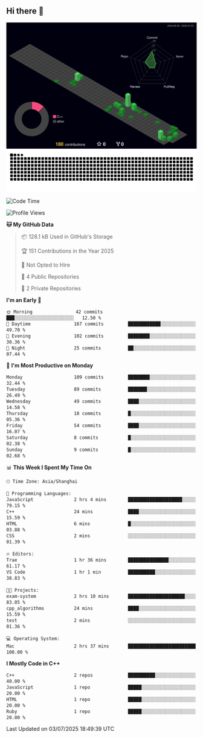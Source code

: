 ## Hi there 👋

<!--
**badb0ttle/badb0ttle** is a ✨ _special_ ✨ repository because its `README.md` (this file) appears on your GitHub profile.

Here are some ideas to get you started:

- 🔭 I’m currently working on ...
- 🌱 I’m currently learning ...
- 👯 I’m looking to collaborate on ...
- 🤔 I’m looking for help with ...
- 💬 Ask me about ...
- 📫 How to reach me: ...
- 😄 Pronouns: ...
- ⚡ Fun fact: ...
-->
![Personal 3D Metrics](./profile-3d-contrib/profile-night-green.svg)
<picture>
<img alt="github-snake"
    src="https://raw.githubusercontent.com/HaynesChennn/HaynesChennn/output/github-contribution-grid-snake.svg" />
</picture>

<!--START_SECTION:waka-->
![Code Time](http://img.shields.io/badge/Code%20Time-234%20hrs%2050%20mins-blue)

![Profile Views](http://img.shields.io/badge/Profile%20Views-0-blue)

**🐱 My GitHub Data** 

> 📦 128.1 kB Used in GitHub's Storage 
 > 
> 🏆 151 Contributions in the Year 2025
 > 
> 🚫 Not Opted to Hire
 > 
> 📜 4 Public Repositories 
 > 
> 🔑 2 Private Repositories 
 > 
**I'm an Early 🐤** 

```text
🌞 Morning                42 commits          ███░░░░░░░░░░░░░░░░░░░░░░   12.50 % 
🌆 Daytime                167 commits         ████████████░░░░░░░░░░░░░   49.70 % 
🌃 Evening                102 commits         ████████░░░░░░░░░░░░░░░░░   30.36 % 
🌙 Night                  25 commits          ██░░░░░░░░░░░░░░░░░░░░░░░   07.44 % 
```
📅 **I'm Most Productive on Monday** 

```text
Monday                   109 commits         ████████░░░░░░░░░░░░░░░░░   32.44 % 
Tuesday                  89 commits          ███████░░░░░░░░░░░░░░░░░░   26.49 % 
Wednesday                49 commits          ████░░░░░░░░░░░░░░░░░░░░░   14.58 % 
Thursday                 18 commits          █░░░░░░░░░░░░░░░░░░░░░░░░   05.36 % 
Friday                   54 commits          ████░░░░░░░░░░░░░░░░░░░░░   16.07 % 
Saturday                 8 commits           █░░░░░░░░░░░░░░░░░░░░░░░░   02.38 % 
Sunday                   9 commits           █░░░░░░░░░░░░░░░░░░░░░░░░   02.68 % 
```


📊 **This Week I Spent My Time On** 

```text
🕑︎ Time Zone: Asia/Shanghai

💬 Programming Languages: 
JavaScript               2 hrs 4 mins        ████████████████████░░░░░   79.15 % 
C++                      24 mins             ████░░░░░░░░░░░░░░░░░░░░░   15.59 % 
HTML                     6 mins              █░░░░░░░░░░░░░░░░░░░░░░░░   03.88 % 
CSS                      2 mins              ░░░░░░░░░░░░░░░░░░░░░░░░░   01.39 % 

🔥 Editors: 
Trae                     1 hr 36 mins        ███████████████░░░░░░░░░░   61.17 % 
VS Code                  1 hr 1 min          ██████████░░░░░░░░░░░░░░░   38.83 % 

🐱‍💻 Projects: 
exam-system              2 hrs 10 mins       █████████████████████░░░░   83.05 % 
cpp_algorithms           24 mins             ████░░░░░░░░░░░░░░░░░░░░░   15.59 % 
test                     2 mins              ░░░░░░░░░░░░░░░░░░░░░░░░░   01.36 % 

💻 Operating System: 
Mac                      2 hrs 37 mins       █████████████████████████   100.00 % 
```

**I Mostly Code in C++** 

```text
C++                      2 repos             ██████████░░░░░░░░░░░░░░░   40.00 % 
JavaScript               1 repo              █████░░░░░░░░░░░░░░░░░░░░   20.00 % 
HTML                     1 repo              █████░░░░░░░░░░░░░░░░░░░░   20.00 % 
Ruby                     1 repo              █████░░░░░░░░░░░░░░░░░░░░   20.00 % 
```




 Last Updated on 03/07/2025 18:49:39 UTC
<!--END_SECTION:waka-->

